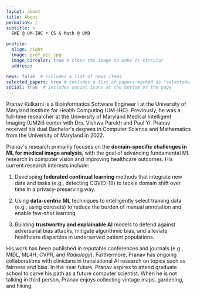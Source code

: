 ```yaml
---
layout: about
title: About
permalink: /
subtitle: >
  SWE @ UM-IHC • CS & Math @ UMD

profile:
  align: right
  image: prof_pic.jpg
  image_circular: true # crops the image to make it circular
  address:

news: false  # includes a list of news items
selected_papers: true # includes a list of papers marked as "selected={true}"
social: true  # includes social icons at the bottom of the page
---
```


<span class="font-weight-bold">Pranav Kulkarni</span> is a Bioinformatics Software Engineer I at the University of Maryland Institute for Health Computing (UM-IHC). Previously, he was a full-time researcher at the University of Maryland Medical Intelligent Imaging (UM2ii) center with Drs. Vishwa Parekh and Paul Yi. Pranav received his dual Bachelor's degrees in Computer Science and Mathematics from the University of Maryland in 2022. 

Pranav's research primarily focuses on the **domain-specific challenges in ML for medical image analysis**, with the goal of advancing fundamental ML research in computer vision and improving healthcare outcomes. His current research interests include: 

1. Developing **federated continual learning** methods that integrate new data and tasks (e.g., detecting COVID-19) to tackle domain shift over time in a privacy-preserving way. 

2. Using **data-centric ML** techniques to intelligently select training data (e.g., using coresets) to reduce the burden of manual annotation and enable few-shot learning. 

3. Building **trustworthy and explainable AI** models to defend against adversarial bias attacks, mitigate algorithmic bias, and alleviate healthcare disparities in underserved patient populations. 

His work has been published in reputable conferences and journals (e.g., MIDL, ML4H, CVPR, and _Radiology_). Furthermore, Pranav has ongoing collaborations with clinicians in translational AI research on topics such as fairness and bias. In the near future, Pranav aspires to attend graduate school to carve his path as a future computer scientist. When he is not talking in third person, Pranav enjoys collecting vintage maps, gardening, and hiking.